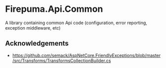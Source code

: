 # Firepuma.Api.Common
A library containing common Api code (configuration, error reporting, exception middleware, etc)

## Acknowledgements

* https://github.com/semack/AspNetCore.FriendlyExceptions/blob/master/src/Transforms/TransformsCollectionBuilder.cs